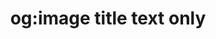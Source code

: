 ---
layout: og-image
title: "og:image title text only"
subTitle: ""
dark: false
color: "one"
background: 
image: 
url: true
---